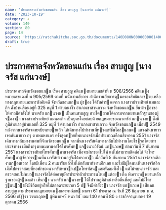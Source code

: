 ```yaml
---
name: 'ประกาศศาลจังหวัดขอนแก่น เรื่อง สาบสูญ [นางจรัส แก่นวงษ์]'
date: '2023-10-19'
category: ง
volume: 140
section: 80
page: 14
source: 'https://ratchakitcha.soc.go.th/documents/140D080N0000000001400.pdf'
draft: true
---
```


# ประกาศศาลจังหวัดขอนแก่น เรื่อง สาบสูญ [นางจรัส แก่นวงษ์]

ประกาศศาลจังหวัดขอนแกน เรื่อง สาบสูญ คดีแพงหมายเลขดําที่ พ 508/2566 คดีแพงหมายเลขแดงที่ พ 905/2566 ตามที่ พนักงานอัยการ สํานักงานอัยการคุมครองสิทธิและชวยเหลือทางกฎหมายและการบังคับคดี จังหวัดขอนแกน ผู้รอง ได้รับคํารองจาก นางสาวปรางทิพย์ แมนละกิจ ตั้งบ้านเรือนอยู่ที่ 325 หมู่ที่ 1 ตําบลนางิ้ว อําเภอเขาสวนกวาง จังหวัดขอนแกน ยื่นคํารองขอให้ศาลมีคําสั่งให้ นางจรัส แกนวงษ เป็นคนสาบสูญ ทางไตสวนได้ความจากพยานหลักฐานของผู้รองวา นางสาวปรางทิพย์ แมนละกิจ เป็นบุตรโดยชอบด้วยกฎหมายของนางจรัส แกนวงษ ซึ่งมีภูมิลําเนาอยู่บ้านเลขที่ 325 หมู่ที่ 1 ตําบลนางิ้ว อําเภอเขาสวนกวาง จังหวัดขอนแกน เมื่อป 2549 หลังจากนางจรัสจดทะเบียนหยาแล้ว ได้เดินทางไปทํางานที่หางแฟชั่นไอสแลนด แขวงคันนายาว เขตคันนายาว กรุ งเทพมหานคร ครั้งสุดทายที่พบนางจรัสเมื่อประมาณเดือนสิงหาคม 2551 นางจรัสเดินทางกลับมางานศพที่จังหวัดขอนแกน จากนั้นนางจรัสเดินทางกลับไปทํางานโดยใชรถโดยสารประจําทาง เมื่อถึงกรุงเทพมหานครได้โทรศัพท แจงนางวิรัตน์ แกนวงษ ต่อมาวันที่ 7 กันยายน 2551 นางสาวปรางทิพย์โทรศัพทหานางจรัส เพื่อจะฝากของไปให้ แต่ไม่สามารถติดต่อได้ จึงโทรศัพทหาผู้จัดการรานที่นางจรัสทํางานอยู่จึงได้ทราบวา เมื่อวันที่ 5 กันยายน 2551 นางจรัสขอเลิกงานกอนเวลา โดยมีเพื่อน 2 คนมารับแล้วไม่ได้กลับมาทํางานอีกเลย และไม่มีผู้ใดพบเห็นนางจรัสอีก เมื่อไปตรวจสอบที่หอพักของนางจรัสพบวาเปดโทรทัศนและพัดลมทิ้งไว แต่ไม่พบนางจรัส และตรวจสอบไม่พบวานางจรัสได้ต่ออายุบัตรประจําตัวประชาชนใหมแต่อยางใด พิเคราะหพยานหลักฐานของผู้รองแล้ว เห็นวา นางจรัส แกนวงษ ได้ไปจากภูมิลําเนำหรือถิ่นที่อยู่ และไม่มีใครรูแนวายังมีชีวิตอยู่หรือไม่ตลอดระยะเวลา 5 ป จึงมีคําสั่งวา นางจรัส แกนวงษ เป็นคนสาบสูญ ตามประมวลกฎหมายแพงและพาณิชย มาตรา 61 ประกาศ ณ วันที่ 26 มิถุนายน พ.ศ. 2566 ณัฐฐิรา วรรณฤกษ ผู้พิพากษา ้ หนา 14 ่ เลม 140 ตอนที่ 80 ง ราชกิจจานุเบกษา 19 ตุลาคม 2566
